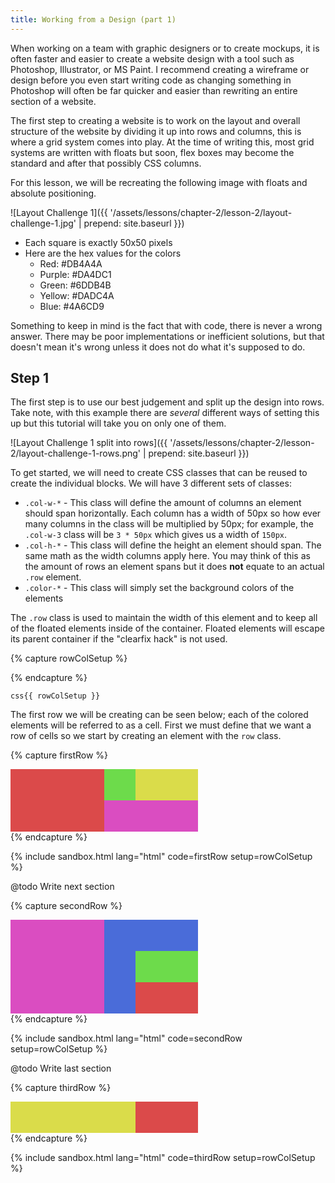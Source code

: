 ```yaml
---
title: Working from a Design (part 1)
---
```


When working on a team with graphic designers or to create mockups, it is often faster and easier to create a website design with a tool such as Photoshop, Illustrator, or MS Paint. I recommend creating a wireframe or design before you even start writing code as changing something in Photoshop will often be far quicker and easier than rewriting an entire section of a website.

The first step to creating a website is to work on the layout and overall structure of the website by dividing it up into rows and columns, this is where a grid system comes into play. At the time of writing this, most grid systems are written with floats but soon, flex boxes may become the standard and after that possibly CSS columns.

For this lesson, we will be recreating the following image with floats and absolute positioning.

![Layout Challenge 1]({{ '/assets/lessons/chapter-2/lesson-2/layout-challenge-1.jpg' | prepend: site.baseurl }})

- Each square is exactly 50x50 pixels
- Here are the hex values for the colors
    - Red: #DB4A4A
    - Purple: #DA4DC1
    - Green: #6DDB4B
    - Yellow: #DADC4A
    - Blue: #4A6CD9

Something to keep in mind is the fact that with code, there is never a wrong answer. There may be poor implementations or inefficient solutions, but that doesn't mean it's wrong unless it does not do what it's supposed to do.

## Step 1

The first step is to use our best judgement and split up the design into rows. Take note, with this example there are *several* different ways of setting this up but this tutorial will take you on only one of them.

![Layout Challenge 1 split into rows]({{ '/assets/lessons/chapter-2/lesson-2/layout-challenge-1-rows.png' | prepend: site.baseurl }})

To get started, we will need to create CSS classes that can be reused to create the individual blocks. We will have 3 different sets of classes:

- `.col-w-*` - This class will define the amount of columns an element should span horizontally. Each column has a width of 50px so how ever many columns in the class will be multiplied by 50px; for example, the `.col-w-3` class will be `3 * 50px` which gives us a width of `150px`.
- `.col-h-*` - This class will define the height an element should span. The same math as the width columns apply here. You may think of this as the amount of rows an element spans but it does **not** equate to an actual `.row` element.
- `.color-*` - This class will simply set the background colors of the elements

The `.row` class is used to maintain the width of this element and to keep all of the floated elements inside of the container. Floated elements will escape its parent container if the "clearfix hack" is not used.

{% capture rowColSetup %}
<style>
    .row { width: 300px; }
    .row:after { content: ""; display: table; clear: both; } /* Clearfix hack */

    /* Height classes */
    .col-h-1 { height: 50px; }
    .col-h-2 { height: 100px; }
    .col-h-3 { height: 150px; }

    /* Width classes */
    .col-w-1, .col-w-2,
    .col-w-3, .col-w-4 {
        float: left;
    }
    .col-w-1 { width: 50px; }
    .col-w-2 { width: 100px; }
    .col-w-3 { width: 150px; }
    .col-w-4 { width: 200px; }

    /* Color classes */
    .color-red    { background-color: #DB4A4A; }
    .color-purple { background-color: #DA4DC1; }
    .color-green  { background-color: #6DDB4B; }
    .color-yellow { background-color: #DADC4A; }
    .color-blue   { background-color: #4A6CD9; }
</style>
{% endcapture %}

```css{{ rowColSetup }}```

The first row we will be creating can be seen below; each of the colored elements will be referred to as a cell. First we must define that we want a row of cells so we start by creating an element with the `row` class.

{% capture firstRow %}
<div class="row">
    <div class="col-w-3 col-h-2 color-red"></div>
    <div class="col-w-1 col-h-1 color-green"></div>
    <div class="col-w-2 col-h-1 color-yellow"></div>
    <div class="col-w-3 col-h-1 color-purple"></div>
</div>
{% endcapture %}

{% include sandbox.html lang="html" code=firstRow setup=rowColSetup %}

@todo Write next section

{% capture secondRow %}
<div class="row">
    <div class="col-w-3 col-h-3 color-purple"></div>
    <div class="col-w-1 col-h-3 color-blue"></div>
    <div class="col-w-2 col-h-1 color-blue"></div>
    <div class="col-w-2 col-h-1 color-green"></div>
    <div class="col-w-2 col-h-1 color-red"></div>
</div>
{% endcapture %}

{% include sandbox.html lang="html" code=secondRow setup=rowColSetup %}

@todo Write last section

{% capture thirdRow %}
<div class="row">
    <div class="col-w-4 col-h-1 color-yellow"></div>
    <div class="col-w-2 col-h-1 color-red"></div>
</div>
{% endcapture %}

{% include sandbox.html lang="html" code=thirdRow setup=rowColSetup %}